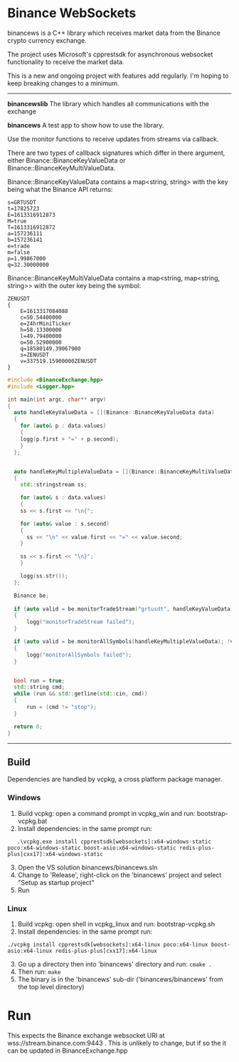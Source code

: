 # Binance WebSockets
binancews is a C++ library which receives market data from the Binance crypto currency exchange. 

The project uses Microsoft's cpprestsdk for asynchronous websocket functionality to receive the market data.

This is a new and ongoing project with features add regularly. I'm hoping to keep breaking changes to a minimum.

---

**binancewslib**
The library which handles all communications with the exchange


**binancews**
A test app to show how to use the library. 

Use the monitor functions to receive updates from streams via callback.

There are two types of callback signatures which differ in there argument, either Binance::BinanceKeyValueData or Binance::BinanceKeyMultiValueData.

Binance::BinanceKeyValueData contains a map<string, string> with the key being what the Binance API returns:

```
s=GRTUSDT
t=17825723
E=1613316912873
M=true
T=1613316912872
a=157236111
b=157236141
e=trade
m=false
p=1.99867000
q=32.30000000
```


Binance::BinanceKeyMultiValueData contains a map<string, map<string, string>> with the outer key being the symbol:

```
ZENUSDT
{
	E=1613317084088
	c=50.54400000
	e=24hrMiniTicker
	h=58.13300000
	l=49.79400000
	o=50.52900000
	q=18580149.39067900
	s=ZENUSDT
	v=337519.15900000ZENUSDT
}
```

```cpp
#include <BinanceExchange.hpp>
#include <Logger.hpp>

int main(int argc, char** argv)
{
  auto handleKeyValueData = [](Binance::BinanceKeyValueData data)
  {
    for (auto& p : data.values)
    {
    logg(p.first + "=" + p.second);
    }
  };


  auto handleKeyMultipleValueData = [](Binance::BinanceKeyMultiValueData data)
  {
    std::stringstream ss;

    for (auto& s : data.values)
    {
    ss << s.first << "\n{";

    for (auto& value : s.second)
    {
      ss << "\n" << value.first << "=" << value.second;
    }

    ss << s.first << "\n}";
    }

    logg(ss.str());
  };

  Binance be;
  
  if (auto valid = be.monitorTradeStream("grtusdt", handleKeyValueData); !valid.isValid())
  {
      logg("monitorTradeStream failed");
  }

  if (auto valid = be.monitorAllSymbols(handleKeyMultipleValueData); !valid.isValid())
  {
      logg("monitorAllSymbols failed");
  }


  bool run = true;
  std::string cmd;
  while (run && std::getline(std::cin, cmd))
  {
      run = (cmd != "stop");
  }

  return 0;
}
```

---

## Build

Dependencies are handled by vcpkg, a cross platform package manager.

### Windows
1. Build vcpkg: open a command prompt in vcpkg_win and run:   bootstrap-vcpkg.bat
2. Install dependencies: in the same prompt run:
```
   .\vcpkg.exe install cpprestsdk[websockets]:x64-windows-static poco:x64-windows-static boost-asio:x64-windows-static redis-plus-plus[cxx17]:x64-windows-static
```
3. Open the VS solution binancews/binancews.sln
4. Change to 'Release', right-click on the 'binancews' project and select "Setup as startup project"
5. Run


### Linux
1. Build vcpkg: open shell in vcpkg_linux and run:  bootstrap-vcpkg.sh
2. Install dependencies: in the same prompt run:
```
./vcpkg install cpprestsdk[websockets]:x64-linux poco:x64-linux boost-asio:x64-linux redis-plus-plus[cxx17]:x64-linux
```
3. Go up a directory then into 'binancews' directory and run:   ```cmake .```
4. Then run: ```make```
5. The binary is in the 'binancews' sub-dir ('binancews/binancews' from the top level directory) 


# Run
This expects the Binance exchange websocket URI at wss://stream.binance.com:9443 .
This is unlikely to change, but if so the it can be updated in BinanceExchange.hpp
